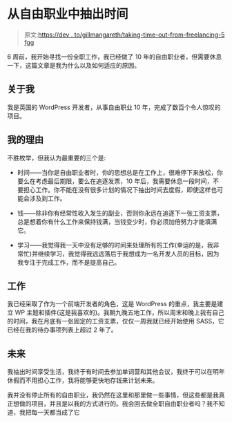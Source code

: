 # 从自由职业中抽出时间

> 原文:[https://dev . to/gillmangareth/taking-time-out-from-freelancing-5 fgg](https://dev.to/gillmangareth/taking-time-out-from-freelancing-5fgg)

6 周前，我开始寻找一份全职工作，我已经做了 10 年的自由职业者，但需要休息一下，这篇文章是我为什么以及如何适应的原因。

## [](#about-me)关于我

我是英国的 WordPress 开发者，从事自由职业 10 年，完成了数百个令人惊叹的项目。

## [](#my-reasons)我的理由

不胜枚举，但我认为最重要的三个是:

*   时间——当你是自由职业者时，你的思想总是在工作上，很难停下来放松，你要么在考虑最后期限，要么在追逐发票，10 年后，我需要休息一段时间，不要担心工作。你不能在没有很多计划的情况下抽出时间去度假，即使这样也可能会涉及到工作。

*   钱——除非你有经常性收入发生的副业，否则你永远在追逐下一张工资支票，总是想着你有什么工作来保持钱满，当钱变少时，你必须加倍努力才能填满它。

*   学习——我觉得我一天中没有足够的时间来处理所有的工作(幸运的是，我非常忙)并继续学习，我觉得我远远落后于我想成为一名开发人员的目标，因为我专注于完成工作，而不是提高自己。

## [](#the-job)工作

我已经采取了作为一个前端开发者的角色，这是 WordPress 的重点，我主要是建立 WP 主题和插件(这是我喜欢的)。我朝九晚五地工作，所以周末和晚上我有自己的时间，我在月底有一张固定的工资支票，仅仅一周我就已经开始使用 SASS，它已经在我的待办事项列表上超过 2 年了。

## [](#the-future)未来

我抽出时间享受生活，我终于有时间去参加单词营和其他会议，我终于可以在明年休假而不用担心工作，我将能够更快地存钱来计划未来。

我并没有停止所有的自由职业，我仍然在这里和那里做一些事情，但这些都是我真正想做的项目，并且是以我的方式进行的。我会回去做全职自由职业者吗？我不知道，我把每一天都当成了它